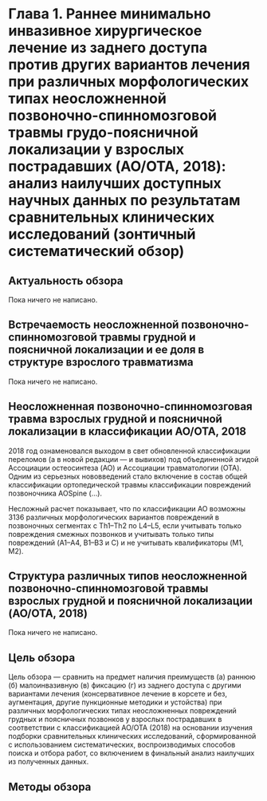 # Глава 1. Раннее минимально инвазивное хирургическое лечение из заднего доступа против других вариантов лечения при различных морфологических типах неосложненной позвоночно-спинномозговой травмы грудо-поясничной локализации у взрослых пострадавших (AO/OTA, 2018): анализ наилучших доступных научных данных по результатам сравнительных клинических исследований (зонтичный систематический обзор)
## Актуальность обзора
Пока ничего не написано.

## Встречаемость неосложненной позвоночно-спинномозговой травмы грудной и поясничной локализации и ее доля в структуре взрослого травматизма
Пока ничего не написано.

## Неосложненная позвоночно-спинномозговая травма взрослых грудной и поясничной локализации в классификации AO/OTA, 2018
2018 год ознаменовался выходом в свет обновленной классификации переломов (а в новой редакции — и вывихов) под объединенной эгидой Ассоциации остеосинтеза (AO) и Ассоциации травматологии (OTA). Одним из серьезных нововведений стало включение в состав общей классификации ортопедической травмы классификации повреждений позвоночника AOSpine (…).

Несложный расчет показывает, что по классификации AO возможны 3136 различных морфологических вариантов повреждений в позвоночных сегментах с Th1–Th2 по L4–L5, если учитывать только повреждения смежных позвонков и учитывать только типы повреждений (A1–A4, B1–B3 и C) и не учитывать квалификаторы (M1, M2).

## Структура различных типов неосложненной позвоночно-спинномозговой травмы взрослых грудной и поясничной локализации (AO/OTA, 2018)
Пока ничего не написано.

## Цель обзора
Цель обзора — сравнить на предмет наличия преимуществ (а) раннюю (б) малоинвазивную (в) фиксацию (г) из заднего доступа с другими вариантами лечения (консервативное лечение в корсете и без, аугментация, другие пункционные методики и устойства) при различных морфологических типах неосложненных повреждений грудных и поясничных позвонков у взрослых пострадавших в соответствии с классификацией AO/OTA (2018) на основании изучения подборки сравнительных клинических исследований, сформированной с использованием систематических, воспроизводимых способов поиска и отбора работ, со включением в финальный анализ наилучших из полученных данных.

## Методы обзора